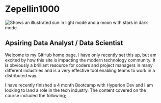 # Zepellin1000
<picture>
  <source media="(prefers-color-scheme: dark)" srcset="https://user-images.githubusercontent.com/25423296/163456776-7f95b81a-f1ed-45f7-b7ab-8fa810d529fa.png">
  <source media="(prefers-color-scheme: light)" srcset="https://user-images.githubusercontent.com/25423296/163456779-a8556205-d0a5-45e2-ac17-42d089e3c3f8.png">
  <img alt="Shows an illustrated sun in light mode and a moon with stars in dark mode." src="[https://user-images.githubusercontent.com/122213041/215332215-d6285edf-afcf-41c0-bd51-977fbf6407cb.jpg">
</picture>

## Apsiring Data Analyst / Data Scientist

Welcome to my GitHub home page. I have only recently set this up, but am excited by how this site is impacting the modern technology community. It is obviously a brilliant resource for coders and project managers in many different industries and is a very effective tool enabling teams to work in a distributed way.

I have recently finished a 4 month Bootcamp with Hyperion Dev and I am looking to land a role in the tech industry.  The content covered on the course included the following;


